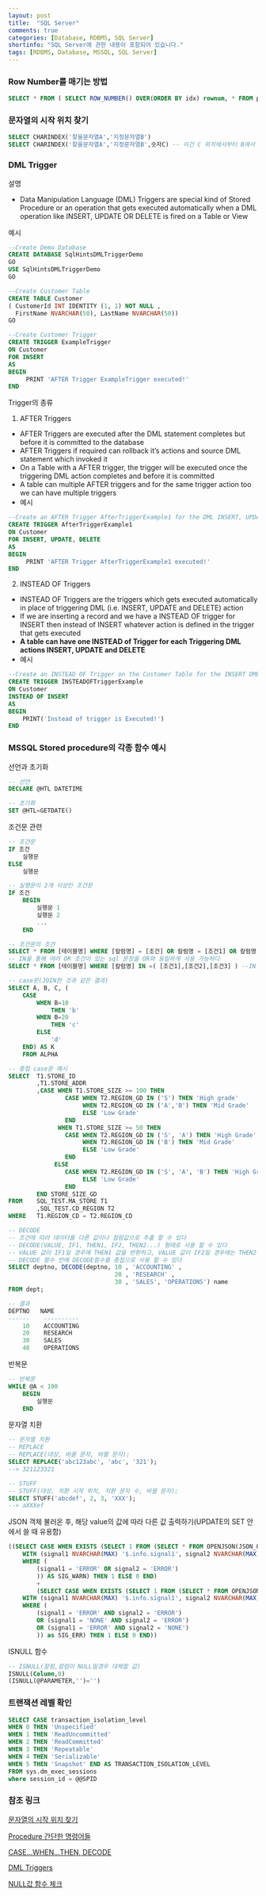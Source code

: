 ```yaml
---
layout: post
title:  "SQL Server"
comments: true
categories: [Database, RDBMS, SQL Server]
shortinfo: "SQL Server에 관한 내용이 포함되어 있습니다."
tags: [RDBMS, Database, MSSQL, SQL Server]
---
```


### Row Number를 매기는 방법
```sql
SELECT * FROM ( SELECT ROW_NUMBER() OVER(ORDER BY idx) rownum, * FROM page_table ) page_table WHERE rownum BETWEEN 1 AND 20
```

### 문자열의 시작 위치 찾기
```sql
SELECT CHARINDEX('찾을문자열A','지정문자열B')
SELECT CHARINDEX('찾을문자열A','지정문자열B',숫자C) -- 이건 C 위치에서부터 B에서 A를 찾으라는 뜻
```

### DML Trigger

설명
- Data Manipulation Language (DML) Triggers are special kind of Stored Procedure or an operation that gets executed automatically when a DML operation like INSERT, UPDATE OR DELETE is fired on a Table or View

예시
```sql
--Create Demo Database
CREATE DATABASE SqlHintsDMLTriggerDemo
GO
USE SqlHintsDMLTriggerDemo
GO

--Create Customer Table
CREATE TABLE Customer 
( CustomerId INT IDENTITY (1, 1) NOT NULL ,
  FirstName NVARCHAR(50), LastName NVARCHAR(50))
GO

--Create Customer Trigger
CREATE TRIGGER ExampleTrigger
ON Customer
FOR INSERT
AS
BEGIN
     PRINT 'AFTER Trigger ExampleTrigger executed!'
END
```

Trigger의 종류

1. AFTER Triggers
- AFTER Triggers are executed after the DML statement completes but before it is committed to the database
- AFTER Triggers if required can rollback it’s actions and source DML statement which invoked it
- On a Table with a AFTER trigger, the trigger will be executed once the triggering DML action completes and before it is committed
- A table can multiple AFTER triggers and for the same trigger action too we can have multiple triggers
- 예시
```sql
--Create an AFTER Trigger AfterTriggerExample1 for the DML INSERT, UPDATE and DELETE OPERATION on the Customer table by executing the following script
CREATE TRIGGER AfterTriggerExample1
ON Customer
FOR INSERT, UPDATE, DELETE
AS
BEGIN
     PRINT 'AFTER Trigger AfterTriggerExample1 executed!'
END
```

2. INSTEAD OF Triggers
- INSTEAD OF Triggers are the triggers which gets executed automatically in place of triggering DML (i.e. INSERT, UPDATE and DELETE) action
- If we are inserting a record and we have a INSTEAD OF trigger for INSERT then instead of INSERT whatever action is defined in the trigger that gets executed
- **A table can have one INSTEAD of Trigger for each Triggering DML actions INSERT, UPDATE and DELETE**
- 예시
```sql
--Create an INSTEAD OF Trigger on the Customer Table for the INSERT DML operation by executing the following script
CREATE TRIGGER INSTEADOFTriggerExample 
ON Customer
INSTEAD OF INSERT
AS
BEGIN
    PRINT('Instead of trigger is Executed!')
END
```

### MSSQL Stored procedure의 각종 함수 예시

선언과 초기화
```sql
-- 선언
DECLARE @HTL DATETIME

-- 초기화
SET @HTL=GETDATE()
```

조건문 관련
```sql
-- 조건문
IF 조건
    실행문
ELSE
    실행문

-- 실행문이 2개 이상인 조건문
IF 조건
    BEGIN
        실행문 1
        실행문 2
        ...
    END

-- 조건문의 조건
SELECT * FROM [테이블명] WHERE [칼럼명] = [조건] OR 칼럼명 = [조건1] OR 칼럼명 = [조건2] OR 칼럼명 = [조건3] --OR
-- IN을 통해 여러 OR 조건이 있는 sql 문장을 OR와 동일하게 사용 가능하다
SELECT * FROM [테이블명] WHERE [칼럼명] IN =( [조건1],[조건2],[조건3] ) --IN

-- case문(JOIN한 것과 같은 결과)
SELECT A, B, C, (
    CASE
        WHEN B=10
            THEN 'b'
        WHEN B=20
            THEN 'c'
        ELSE
            'd'
    END) AS K
    FROM ALPHA

-- 중첩 case문 예시
SELECT  T1.STORE_ID
        ,T1.STORE_ADDR
        ,CASE WHEN T1.STORE_SIZE >= 100 THEN
                CASE WHEN T2.REGION_GD IN ('S') THEN 'High grade'
                     WHEN T2.REGION_GD IN ('A','B') THEN 'Mid Grade'
                     ELSE 'Low Grade'
                END
              WHEN T1.STORE_SIZE >= 50 THEN
                CASE WHEN T2.REGION_GD IN ('S', 'A') THEN 'High Grade'
                     WHEN T2.REGION_GD IN ('B') THEN 'Mid Grade'
                     ELSE 'Low Grade'
                END
             ELSE
                CASE WHEN T2.REGION_GD IN ('S', 'A', 'B') THEN 'High Grade'
                     ELSE 'Low Grade'
                END
        END STORE_SIZE_GD
FROM    SQL_TEST.MA_STORE T1
        ,SQL_TEST.CD_REGION T2
WHERE   T1.REGION_CD = T2.REGION_CD

-- DECODE
-- 조건에 따라 데이터를 다른 값이나 컬럼값으로 추출 할 수 있다
-- DECODE(VALUE, IF1, THEN1, IF2, THEN2...) 형태로 사용 할 수 있다
-- VALUE 값이 IF1일 경우에 THEN1 값을 반환하고, VALUE 값이 IF2일 경우에는 THEN2 값을 반환한다
-- DECODE 함수 안에 DECODE함수를 중첩으로 사용 할 수 있다
SELECT deptno, DECODE(deptno, 10 , 'ACCOUNTING' ,
                              20 , 'RESEARCH' ,
                              30 , 'SALES', 'OPERATIONS') name
FROM dept;

-- 결과
DEPTNO   NAME
------    ----------
    10    ACCOUNTING
    20    RESEARCH
    30    SALES
    40    OPERATIONS
```

반복문
```sql
-- 반복문
WHILE @A < 100
    BEGIN
        실행문
    END
```

문자열 치환
```sql
-- 문자열 치환
-- REPLACE
-- REPLACE(대상, 바꿀 문자, 바뀔 문자);
SELECT REPLACE('abc123abc', 'abc', '321');
--> 321123321

-- STUFF
-- STUFF(대상, 치환 시작 위치, 치환 문자 수, 바뀔 문자);
SELECT STUFF('abcdef', 2, 3, 'XXX');
--> aXXXef
```

JSON 객체 불러온 후, 해당 value의 값에 따라 다른 값 출력하기(UPDATE의 SET 안에서 쓸 때 유용함)
```sql
((SELECT CASE WHEN EXISTS (SELECT 1 FROM (SELECT * FROM OPENJSON(JSON_QUERY(dpd.dpc_led, '$.ledctrl_error'))
    WITH (signal1 NVARCHAR(MAX) '$.info.signal1', signal2 NVARCHAR(MAX) '$.info.signal2') 
    WHERE (
        (signal1 = 'ERROR' OR signal2 = 'ERROR')
        )) AS SIG_WARN) THEN 1 ELSE 0 END)
        +
        (SELECT CASE WHEN EXISTS (SELECT 1 FROM (SELECT * FROM OPENJSON(JSON_QUERY(dpd.dpc_led, '$.ledctrl_error'))
    WITH (signal1 NVARCHAR(MAX) '$.info.signal1', signal2 NVARCHAR(MAX) '$.info.signal2') 
    WHERE (
        (signal1 = 'ERROR' AND signal2 = 'ERROR') 
        OR (signal1 = 'NONE' AND signal2 = 'ERROR') 
        OR (signal1 = 'ERROR' AND signal2 = 'NONE')
        )) as SIG_ERR) THEN 1 ELSE 0 END))
```

ISNULL 함수
```sql
-- ISNULL(칼럼,칼럼이 NULL일경우 대체할 값)
ISNULL(Column,0)
(ISNULL(@PARAMETER,'')='')
```

### 트랜잭션 레벨 확인
```sql
SELECT CASE transaction_isolation_level 
WHEN 0 THEN 'Unspecified' 
WHEN 1 THEN 'ReadUncommitted' 
WHEN 2 THEN 'ReadCommitted' 
WHEN 3 THEN 'Repeatable' 
WHEN 4 THEN 'Serializable' 
WHEN 5 THEN 'Snapshot' END AS TRANSACTION_ISOLATION_LEVEL 
FROM sys.dm_exec_sessions 
where session_id = @@SPID
```

### 참조 링크

[문자열의 시작 위치 찾기](https://kmj1107.tistory.com/entry/MSSQL-CharIndex-%EB%AC%B8%EC%9E%90%EC%97%B4%EC%9D%98-%EC%8B%9C%EC%9E%91-%EC%9C%84%EC%B9%98-%EC%B0%BE%EA%B8%B0)

[Procedure 간단한 명령어들](https://hklovecw.tistory.com/7)

[CASE...WHEN...THEN, DECODE](https://devbox.tistory.com/entry/DBMS-CASEWHENTHEN)

[DML Triggers](https://sqlhints.com/tag/cannot-create-trigger-because-an-instead-of-insert-trigger-already-exists-on-this-object/)

[NULL값 함수 체크](https://coding-factory.tistory.com/98)